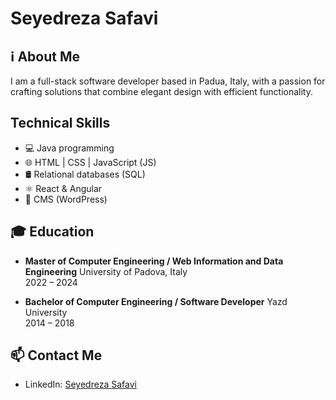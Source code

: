 # Seyedreza Safavi

## ℹ️ About Me
I am a full-stack software developer based in Padua, Italy, with a passion for crafting solutions that combine elegant design with efficient functionality.

## Technical Skills
- 💻 Java programming
- 🌐 HTML | CSS | JavaScript (JS)
- 🛢️ Relational databases (SQL)
- ⚛️ React & Angular
- 📄 CMS (WordPress)

## 🎓 Education
- **Master of Computer Engineering / Web Information and Data Engineering**
  University of Padova, Italy  
  2022 – 2024  

- **Bachelor of Computer Engineering / Software Developer**
  Yazd University  
  2014 – 2018

## 📫 Contact Me
- LinkedIn: [Seyedreza Safavi](https://www.linkedin.com/in/seyedreza-safavi/)
